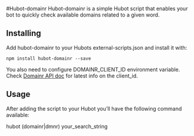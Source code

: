 #Hubot-domainr
Hubot-domainr is a simple Hubot script that enables your bot to quickly check available domains related to a given word.

## Installing
Add hubot-domainr to your Hubots external-scripts.json and install it with:

`npm install hubot-domainr --save`

You also need to configure DOMAINR_CLIENT_ID environment variable. Check [Domainr API doc](https://github.com/domainr/api) for latest info on the client_id.

## Usage
After adding the script to your Hubot you’ll have the following command available:

hubot (domainr|dmnr) your_search_string
